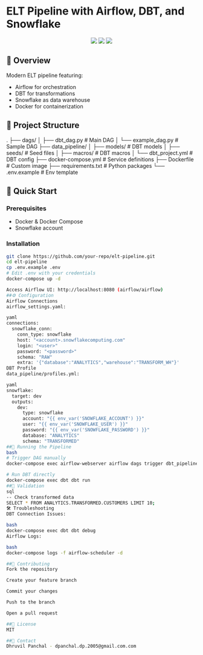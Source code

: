 # ELT Pipeline with Airflow, DBT, and Snowflake

<div align="center">
  <img src="https://img.shields.io/badge/Airflow-017CEE?style=for-the-badge&logo=Apache%20Airflow&logoColor=white">
  <img src="https://img.shields.io/badge/DBT-FF694B?style=for-the-badge&logo=dbt&logoColor=white">
  <img src="https://img.shields.io/badge/Snowflake-29B5E8?style=for-the-badge&logo=Snowflake&logoColor=white">
</div>

## 📌 Overview
Modern ELT pipeline featuring:
- Airflow for orchestration
- DBT for transformations  
- Snowflake as data warehouse
- Docker for containerization

## 📂 Project Structure
.
├── dags/
│ ├── dbt_dag.py # Main DAG
│ └── example_dag.py # Sample DAG
├── data_pipeline/
│ ├── models/ # DBT models
│ ├── seeds/ # Seed files
│ ├── macros/ # DBT macros
│ └── dbt_project.yml # DBT config
├── docker-compose.yml # Service definitions
├── Dockerfile # Custom image
├── requirements.txt # Python packages
└── .env.example # Env template

## 🚀 Quick Start

### Prerequisites
- Docker & Docker Compose
- Snowflake account

### Installation
```bash
git clone https://github.com/your-repo/elt-pipeline.git
cd elt-pipeline
cp .env.example .env
# Edit .env with your credentials
docker-compose up -d

Access Airflow UI: http://localhost:8080 (airflow/airflow)
##⚙️ Configuration
Airflow Connections
airflow_settings.yaml:

yaml
connections:
  snowflake_conn:
    conn_type: snowflake
    host: "<account>.snowflakecomputing.com"
    login: "<user>"
    password: "<password>"
    schema: "RAW"
    extra: '{"database":"ANALYTICS","warehouse":"TRANSFORM_WH"}'
DBT Profile
data_pipeline/profiles.yml:

yaml
snowflake:
  target: dev
  outputs:
    dev:
      type: snowflake
      account: "{{ env_var('SNOWFLAKE_ACCOUNT') }}"
      user: "{{ env_var('SNOWFLAKE_USER') }}"
      password: "{{ env_var('SNOWFLAKE_PASSWORD') }}"
      database: "ANALYTICS"
      schema: "TRANSFORMED"
##🏃 Running the Pipeline
bash
# Trigger DAG manually
docker-compose exec airflow-webserver airflow dags trigger dbt_pipeline

# Run DBT directly
docker-compose exec dbt dbt run
##🧪 Validation
sql
-- Check transformed data
SELECT * FROM ANALYTICS.TRANSFORMED.CUSTOMERS LIMIT 10;
🛠 Troubleshooting
DBT Connection Issues:

bash
docker-compose exec dbt dbt debug
Airflow Logs:

bash
docker-compose logs -f airflow-scheduler -d

##🤝 Contributing
Fork the repository

Create your feature branch

Commit your changes

Push to the branch

Open a pull request

##📜 License
MIT

##📧 Contact
Dhruvil Panchal - dpanchal.dp.2005@gmail.com.com
